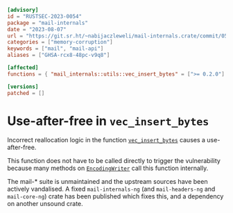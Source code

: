 ```toml
[advisory]
id = "RUSTSEC-2023-0054"
package = "mail-internals"
date = "2023-08-07"
url = "https://git.sr.ht/~nabijaczleweli/mail-internals.crate/commit/05443c864b204e7f1512caf2d53e8cce4dd340fc"
categories = ["memory-corruption"]
keywords = ["mail", "mail-api"]
aliases = ["GHSA-rcx8-48pc-v9q8"]

[affected]
functions = { "mail_internals::utils::vec_insert_bytes" = [">= 0.2.0"] }

[versions]
patched = []
```

# Use-after-free in `vec_insert_bytes`
Incorrect reallocation logic in the function [`vec_insert_bytes`](https://docs.rs/mail-internals/0.2.3/mail_internals/utils/fn.vec_insert_bytes.html) causes a use-after-free.

This function does not have to be called directly to trigger the vulnerability because many methods on [`EncodingWriter`](https://docs.rs/mail-internals/0.2.3/mail_internals/encoder/struct.EncodingWriter.html) call this function internally.

The mail-\* suite is unmaintained and the upstream sources have been actively vandalised.
A fixed `mail-internals-ng` (and `mail-headers-ng` and `mail-core-ng`) crate has been published which fixes this, and a dependency on another unsound crate.
